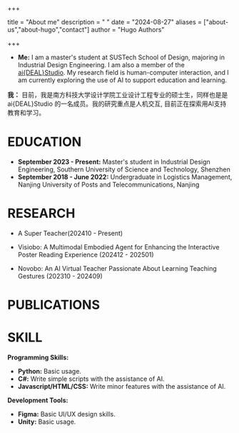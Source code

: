 +++

title = "About me"
description = " "
date = "2024-08-27"
aliases = ["about-us","about-hugo","contact"]
author = "Hugo Authors"

+++

-  **Me:** I am a master's student at SUSTech School of Design, majoring in Industrial Design Engineering. I am also a member of the [ai{DEAL}Studio](https://www.anpengcheng.cn/). My research field is human-computer interaction, and I am currently exploring the use of AI to support education and learning.

**我：** 目前，我是南方科技大学设计学院工业设计工程专业的硕士生，同样也是是 ai{DEAL}Studio 的一名成员。我的研究重点是人机交互, 目前正在探索用AI支持教育和学习。

# EDUCATION

- **September 2023 - Present:** Master's student in Industrial Design Engineering, Southern University of Science and Technology, Shenzhen
- **September 2018 - June 2022:** Undergraduate in Logistics Management, Nanjing University of Posts and Telecommunications, Nanjing

# RESEARCH

- A Super Teacher(202410 - Present)  


- Visiobo: A Multimodal Embodied Agent for Enhancing the Interactive Poster Reading Experience (202412 - 202501)


- Novobo: An AI Virtual Teacher Passionate About Learning Teaching Gestures (202310 - 202409)


# PUBLICATIONS

# SKILL

**Programming Skills:**

- **Python:** Basic usage.
- **C#:** Write simple scripts with the assistance of AI.
- **Javascript/HTML/CSS:** Write minor features with the assistance of AI.

**Development Tools:**

- **Figma:** Basic UI/UX design skills.
- **Unity:** Basic usage.